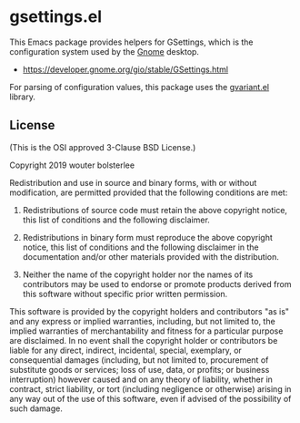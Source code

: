 gsettings.el
============

This Emacs package provides helpers for GSettings, which is the
configuration system used by the [Gnome](https://www.gnome.org/)
desktop.

- https://developer.gnome.org/gio/stable/GSettings.html

For parsing of configuration values, this package uses the
[gvariant.el](https://github.com/wbolster/emacs-gvariant) library.

License
-------

(This is the OSI approved 3-Clause BSD License.)

Copyright 2019 wouter bolsterlee

Redistribution and use in source and binary forms, with or without
modification, are permitted provided that the following conditions are
met:

1. Redistributions of source code must retain the above copyright
   notice, this list of conditions and the following disclaimer.

2. Redistributions in binary form must reproduce the above copyright
   notice, this list of conditions and the following disclaimer in the
   documentation and/or other materials provided with the
   distribution.

3. Neither the name of the copyright holder nor the names of its
   contributors may be used to endorse or promote products derived
   from this software without specific prior written permission.

This software is provided by the copyright holders and contributors
"as is" and any express or implied warranties, including, but not
limited to, the implied warranties of merchantability and fitness for
a particular purpose are disclaimed. In no event shall the copyright
holder or contributors be liable for any direct, indirect, incidental,
special, exemplary, or consequential damages (including, but not
limited to, procurement of substitute goods or services; loss of use,
data, or profits; or business interruption) however caused and on any
theory of liability, whether in contract, strict liability, or tort
(including negligence or otherwise) arising in any way out of the use
of this software, even if advised of the possibility of such damage.
